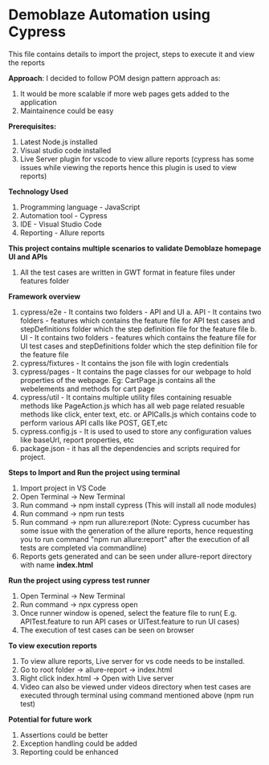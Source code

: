 # Demoblaze Automation using Cypress

This file contains details to import the project, steps to execute it and view the reports

**Approach**: I decided to follow POM design pattern approach as:  
 1. It would be more scalable if more web pages gets added to the application
 2. Maintainence could be easy

**Prerequisites:**
1. Latest Node.js installed
2. Visual studio code installed
3. Live Server plugin for vscode to view allure reports (cypress has some issues while viewing the reports hence this plugin is used to view reports)


**Technology Used**  
1. Programming language - JavaScript
2. Automation tool - Cypress
3. IDE - Visual Studio Code
4. Reporting - Allure reports 

**This project contains multiple scenarios to validate Demoblaze homepage UI and APIs**

 1. All the test cases are written in GWT format in feature files under features folder
 
**Framework overview** 

 1. cypress/e2e - It contains two folders - API and UI
    a. API - It contains two folders - features which contains the feature file for API test cases and stepDefinitions folder which the step definition file for the feature file
    b. UI - It contains two folders - features which contains the feature file for UI test cases and stepDefinitions folder which the step definition file for the feature file
 2. cypress/fixtures - It contains the json file with login credentials
 3. cypress/pages - It contains the page classes for our webpage to hold properties of the webpage. Eg: CartPage.js contains all the webelements and methods for cart page
 4. cypress/util - It contains multiple utility files containing resuable methods like PageAction.js which has all web page related resuable methods like click, enter text, etc. or APICalls.js which contains code to perform various API calls like POST, GET,etc
 5. cypress.config.js - It is used to used to store any configuration values like baseUrl, report properties, etc
 5. package.json - it has all the dependencies and scripts required for project.

 
**Steps to Import and Run the project using terminal**

 1. Import project in VS Code
 2. Open Terminal -> New Terminal
 3. Run command -> npm install cypress (This will install all node modules) 
 4. Run command -> npm run tests
 5. Run command -> npm run allure:report (Note: Cypress cucumber has some issue with the generation of the allure reports, hence requesting you to run command "npm run allure:report" after the execution of all tests are completed via commandline)
 6. Reports gets generated and can be seen under allure-report directory with name **index.html**

**Run the project using cypress test runner** 
 1. Open Terminal -> New Terminal
 2. Run command -> npx cypress open
 3. Once runner window is opened, select the feature file to run( E.g. APITest.feature to run API cases or UITest.feature to run UI cases) 
 4. The execution of test cases can be seen on browser

**To view execution reports**
 1. To view allure reports, Live server for vs code needs to be installed.
 2. Go to root folder -> allure-report -> index.html
 3. Right click index.html -> Open with Live server
 4. Video can also be viewed under videos directory when test cases are executed through terminal using command mentioned above (npm run test)

**Potential for future work**
 1. Assertions could be better
 2. Exception handling could be added
 3. Reporting could be enhanced

